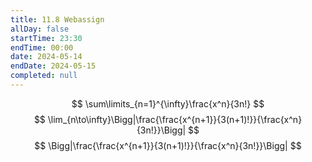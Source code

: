 ```yaml
---
title: 11.8 Webassign
allDay: false
startTime: 23:30
endTime: 00:00
date: 2024-05-14
endDate: 2024-05-15
completed: null
---
```

$$
\sum\limits_{n=1}^{\infty}\frac{x^n}{3n!}
$$
$$
\lim_{n\to\infty}\Bigg|\frac{\frac{x^{n+1}}{3(n+1)!}}{\frac{x^n}{3n!}}\Bigg|
$$
$$
\Bigg|\frac{\frac{x^{n+1}}{3(n+1)!}}{\frac{x^n}{3n!}}\Bigg|
$$
